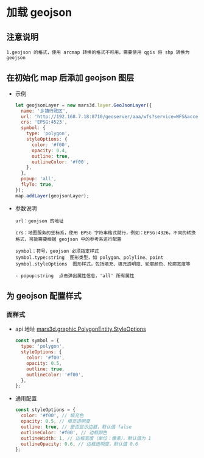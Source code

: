 # 加载 geojson

## 注意说明

```
1.geojson 的格式，使用 arcmap 转换的格式不可用，需要使用 qgis 将 shp 转换为 geojson

```

## 在初始化 map 后添加 geojson 图层

- 示例

  ```js
  let geojsonLayer = new mars3d.layer.GeoJsonLayer({
    name: '乡镇行政区',
    url: 'http://192.168.7.18:8710/geoserver/aaa/wfs?service=WFS&acceptversions=2.0.0&request=GetFeature&typeName=aaa%3Abc_yjjbnt&outputFormat=application%2Fjson',
    crs: 'EPSG:4523',
    symbol: {
      type: 'polygon',
      styleOptions: {
        color: '#f00',
        opacity: 0.4,
        outline: true,
        outlineColor: '#f00',
      },
    },
    popup: 'all',
    flyTo: true,
  });
  map.addLayer(geojsonLayer);
  ```

- 参数说明

  ```
  url：geojson 的地址

  crs：地图服务的坐标系，使用 EPSG 字符串格式就行，例如：EPSG:4326，不同的转换格式，可能需要根据 geojson 中的参考系进行配置

  symbol：符号，geojson 必须指定样式
  symbol.type:string  图形类型，如 polygon、polyline、point
  symbol.styleOptions  图形样式，包括填充、填充透明度、轮廓颜色、轮廓宽度等

  - popup:string  点击弹出属性信息，'all' 所有属性
  ```

## 为 geojson 配置样式

### 面样式

- api 地址
  [mars3d.graphic.PolygonEntity.StyleOptions](http://mars3d.cn/apidoc.html#PolygonEntity)

  ```js
  const symbol = {
    type: 'polygon',
    styleOptions: {
      color: '#f00',
      opacity: 0.5,
      outline: true,
      outlineColor: '#f00',
    },
  };
  ```

- 通用配置

  ```js
  const styleOptions = {
    color: '#f00', // 填充色
    opacity: 0.5, // 填充透明度
    outline: true, // 是否显示边框，默认值 false
    outlineColor: '#f00', // 边框颜色
    outlineWidth: 1, // 边框宽度（单位：像素），默认值为 1
    outlineOpacity: 0.6, // 边框透明度，默认值 0.6
  };
  ```
